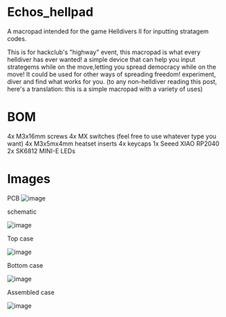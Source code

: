 # Echos_hellpad
A macropad intended for the game Helldivers II for inputting stratagem codes. 

This is for hackclub's "highway" event, this macropad is what every helldiver has ever wanted! a simple device that can help you input strategems while on the move,letting you spread democracy while on the move! It could be 
used for other ways of spreading freedom! experiment, diver and find what works for you. (to any non-helldiver reading this post, here's a translation: this is a simple macropad with a variety of uses)
# BOM
4x M3x16mm screws
4x MX switches (feel free to use whatever type you want)
4x M3x5mx4mm heatset inserts
4x keycaps 
1x Seeed XIAO RP2040
2x SK6812 MINI-E LEDs

# Images
PCB
![image](https://github.com/user-attachments/assets/7254226e-2f20-42b2-a01c-c12f2162d196)

schematic

![image](https://github.com/user-attachments/assets/7fec56f8-523b-43bc-b663-39fa7b9f6a94)

Top case

![image](https://github.com/user-attachments/assets/dc423287-c156-410a-b53c-1d52f39c73d0)

Bottom case

![image](https://github.com/user-attachments/assets/198efd54-e60b-4ad8-9e0a-6505429fe3ba)

Assembled case

![image](https://github.com/user-attachments/assets/f4b4f5c5-8301-43c1-ad38-3bc17d8e0294)
